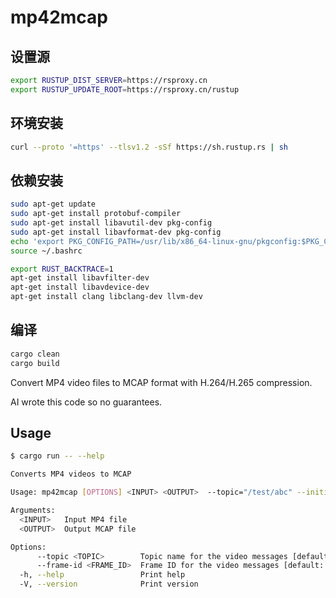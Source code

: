 # mp42mcap

## 设置源
```sh
export RUSTUP_DIST_SERVER=https://rsproxy.cn
export RUSTUP_UPDATE_ROOT=https://rsproxy.cn/rustup
```

## 环境安装
```sh
curl --proto '=https' --tlsv1.2 -sSf https://sh.rustup.rs | sh
```

## 依赖安装
```sh
sudo apt-get update
sudo apt-get install protobuf-compiler
sudo apt-get install libavutil-dev pkg-config
sudo apt-get install libavformat-dev pkg-config
echo 'export PKG_CONFIG_PATH=/usr/lib/x86_64-linux-gnu/pkgconfig:$PKG_CONFIG_PATH' >> ~/.bashrc
source ~/.bashrc

export RUST_BACKTRACE=1
apt-get install libavfilter-dev
apt-get install libavdevice-dev
apt-get install clang libclang-dev llvm-dev
```

## 编译
```sh
cargo clean
cargo build
```

Convert MP4 video files to MCAP format with H.264/H.265 compression.

AI wrote this code so no guarantees.

## Usage

```sh
$ cargo run -- --help

Converts MP4 videos to MCAP

Usage: mp42mcap [OPTIONS] <INPUT> <OUTPUT>  --topic="/test/abc" --initial-timestamp=1736850000000

Arguments:
  <INPUT>   Input MP4 file
  <OUTPUT>  Output MCAP file

Options:
      --topic <TOPIC>        Topic name for the video messages [default: video]
      --frame-id <FRAME_ID>  Frame ID for the video messages [default: video]
  -h, --help                 Print help
  -V, --version              Print version
```



